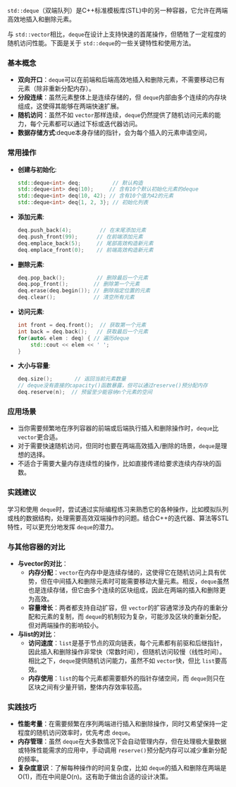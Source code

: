 
`std::deque`（双端队列）是C++标准模板库(STL)中的另一种容器，它允许在两端高效地插入和删除元素。

与 `std::vector`相比，`deque`在设计上支持快速的首尾操作，但牺牲了一定程度的随机访问性能。下面是关于 `std::deque`的一些关键特性和使用方法。

### 基本概念

- **双向开口**：`deque`可以在前端和后端高效地插入和删除元素，不需要移动已有元素（除非重新分配内存）。
- **分段连续**：虽然元素整体上是连续存储的，但 `deque`内部由多个连续的内存块组成，这使得其能够在两端快速扩展。
- **随机访问**：虽然不如 `vector`那样连续，`deque`仍然提供了随机访问元素的能力，每个元素都可以通过下标或迭代器访问。
- **数据存储方式**:deque本身存储的指针，会为每个插入的元素申请空间，

### 常用操作

- **创建与初始化**:

  ```cpp
  std::deque<int> deq;          // 默认构造
  std::deque<int> deq(10);     // 含有10个默认初始化元素的deque
  std::deque<int> deq(10, 42); // 含有10个值为42的元素
  std::deque<int> deq{1, 2, 3}; // 初始化列表
  ```
- **添加元素**:

  ```cpp
  deq.push_back(4);         // 在末尾添加元素
  deq.push_front(99);      // 在前端添加元素
  deq.emplace_back(5);     // 尾部高效构造新元素
  deq.emplace_front(0);    // 前端高效构造新元素
  ```
- **删除元素**:

  ```cpp
  deq.pop_back();          // 删除最后一个元素
  deq.pop_front();        // 删除第一个元素
  deq.erase(deq.begin()); // 删除指定位置的元素
  deq.clear();            // 清空所有元素
  ```
- **访问元素**:

  ```cpp
  int front = deq.front();  // 获取第一个元素
  int back = deq.back();   // 获取最后一个元素
  for(auto& elem : deq) { // 遍历deque
      std::cout << elem << ' ';
  }
  ```
- **大小与容量**:

  ```cpp
  deq.size();       // 返回当前元素数量
  // deque没有直接的capacity()函数暴露，但可以通过reserve()预分配内存
  deq.reserve(n);  // 预留至少能容纳n个元素的空间
  ```

### 应用场景

- 当你需要频繁地在序列容器的前端或后端执行插入和删除操作时，`deque`比 `vector`更合适。
- 对于需要快速随机访问，但同时也要在两端高效插入/删除的场景，`deque`是理想的选择。
- 不适合于需要大量内存连续性的操作，比如直接传递给要求连续内存块的函数。

### 实践建议

学习和使用 `deque`时，尝试通过实际编程练习来熟悉它的各种操作，比如模拟队列或栈的数据结构，处理需要高效双端操作的问题。结合C++的迭代器、算法等STL特性，可以更充分地发挥 `deque`的潜力。

### 与其他容器的对比

- **与vector的对比**：
  - **内存分配**：`vector`在内存中是连续存储的，这使得它在随机访问上具有优势，但在中间插入和删除元素时可能需要移动大量元素。相反，`deque`虽然也是连续存储，但它由多个连续的区块组成，因此在两端的插入和删除更为高效。
  - **容量增长**：两者都支持自动扩容，但 `vector`的扩容通常涉及内存的重新分配和元素的复制，而 `deque`的机制较为复杂，可能涉及区块的重新分配，但对两端操作的影响较小。
- **与list的对比**：
  - **访问速度**：`list`是基于节点的双向链表，每个元素都有前驱和后继指针，因此插入和删除操作非常快（常数时间），但随机访问较慢（线性时间）。相比之下，`deque`提供随机访问能力，虽然不如 `vector`快，但比 `list`要高效。
  - **内存使用**：`list`的每个元素都需要额外的指针存储空间，而 `deque`则只在区块之间有少量开销，整体内存效率较高。

### 实践技巧

- **性能考量**：在需要频繁在序列两端进行插入和删除操作，同时又希望保持一定程度的随机访问效率时，优先考虑 `deque`。
- **内存管理**：虽然 `deque`在大多数情况下会自动管理内存，但在处理极大量数据或特殊性能需求的应用中，手动调用 `reserve()`预分配内存可以减少重新分配的频率。
- **复杂度意识**：了解每种操作的时间复杂度，比如 `deque`的插入和删除在两端是O(1)，而在中间是O(n)。这有助于做出合适的设计决策。
